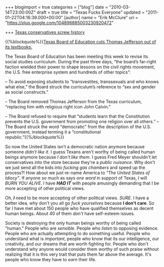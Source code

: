 +++
blogimport = true
categories = ["blog"]
date = "2010-03-14T23:00:00Z"
draft = true
title = "Texas Fucks Everyone"
updated = "2011-01-22T04:16:39.000+00:00"
[author]
name = "Erik McClure"
uri = "https://plus.google.com/104896885003230920472"

+++
[Texas conservatives screw history](http://blogs.discovermagazine.com/badastronomy/2010/03/14/texas-conservatives-screw-history)

{{%blockquote%}}[Texas Board of Education cuts Thomas Jefferson out of its textbooks.](http://thinkprogress.org/2010/03/12/texas-education-board-cuts-thomas-jefferson-out-of-its-textbooks/)

The Texas Board of Education has been meeting this week to revise its social studies curriculum. During the past three days, “the board’s far-right faction wielded their power to shape lessons on the civil rights movement, the U.S. free enterprise system and hundreds of other topics”:

 – To avoid exposing students to “transvestites, transsexuals and who knows what else,” the Board struck the curriculum’s reference to “sex and gender as social constructs.”

 – The Board removed Thomas Jefferson from the Texas curriculum, “replacing him with religious right icon John Calvin.” 
 
 – The Board refused to require that “students learn that the Constitution prevents the U.S. government from promoting one religion over all others.” – The Board struck the word “democratic” from the description of the U.S. government, instead terming it a “constitutional republic.”{{%/blockquote%}}
 
So now the United States isn't a democratic nation anymore because someone *didn't like it*. I guess Texans aren't worthy of being called human beings anymore because *I don't like them*. I guess Fred Meyer shouldn't let conservatives into the store because they're a *public nuisance*. Why don't we just send all the kids into *fucking gas chambers* and speed up the process?! How about we just re-name America to *"The United States of Idiocy"*. If anyone so much as says *one word* in support of Texas, I will *BURN YOU ALIVE*. I have ***HAD IT*** with people amusingly demanding that I be more accepting of other political views.

Oh, ***I*** need to be more accepting of other political views. *SURE*. I have a better idea, why don't you all go *fuck yourselves* because **I don't care**. So far I have met about 150 people who have qualified themselves as decent human beings. About 40 of them *don't* have self-esteem issues.

Society is destroying the only human beings worthy of being called "human." People who are *sensible*. People who *listen* to opposing evidence. People who are actually attempting to do something useful. People who understand what is *important*, people who know that its our intelligence, our creativity, and our dreams that are worth fighting for. People who don't understand why anyone would consider them worthy of such praise without realizing that it is this very trait that puts them far above the average. It's people who know they have to *earn* their life.